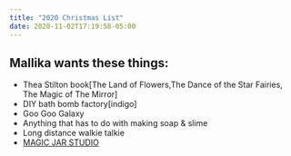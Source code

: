 ```yaml
---
title: "2020 Christmas List"
date: 2020-11-02T17:19:58-05:00
---
```


## Mallika wants these things:
* Thea Stilton book[The Land of Flowers,The Dance of the Star Fairies, The Magic of The Mirror]
* DIY bath bomb factory[indigo]
* Goo Goo Galaxy
* Anything that has to do with making soap & slime
* Long distance walkie talkie
* [MAGIC JAR STUDIO](https://www.chapters.indigo.ca/en-ca/toys/canal-toys-so-glow-diy/851786007154-item.html?ikwsec=KidsAndToys&ikwidx=34) 


